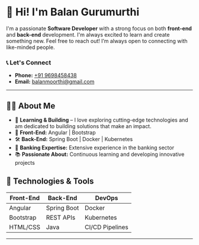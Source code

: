 # 👋 Hi! I'm Balan Gurumurthi
I'm a passionate **Software Developer** with a strong focus on both **front-end** and **back-end** development. I'm always excited to learn and create something new. Feel free to reach out! I’m always open to connecting with like-minded people.
### 📞 Let's Connect
- **Phone:** [+91 9698458438](<a href="tel:+919698458438">)
- **Email:** [balanmoorthi@gmail.com](mailto:balanmoorthi@gmail.com)


---
## 👨‍💻 About Me
- 🌱 **Learning & Building** – I love exploring cutting-edge technologies and am dedicated to building solutions that make an impact.
- 🎨 **Front-End:** Angular | Bootstrap
- 🛠️ **Back-End:** Spring Boot | Docker | Kubernetes
- 💼 **Banking Expertise:** Extensive experience in the banking sector
- 📚 **Passionate About:** Continuous learning and developing innovative projects

## 🧰 Technologies & Tools
| Front-End        | Back-End           | DevOps           |
|------------------|--------------------|------------------|
| Angular          | Spring Boot        | Docker           |
| Bootstrap        | REST APIs          | Kubernetes       |
| HTML/CSS         | Java               | CI/CD Pipelines  |

---

